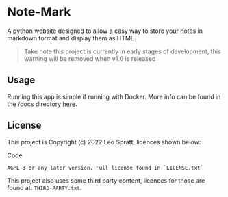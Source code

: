 # Note-Mark
A python website designed to allow a easy way to store your notes in markdown format and display them as HTML.

> Take note this project is currently in early stages of development, this warning will be removed when v1.0 is released

## Usage
Running this app is simple if running with Docker. More info can be found in the /docs directory [here](docs/index.md).

## License
This project is Copyright (c) 2022 Leo Spratt, licences shown below:

Code

    AGPL-3 or any later version. Full license found in `LICENSE.txt`

This project also uses some third party content, licences for those are found at: `THIRD-PARTY.txt`.
